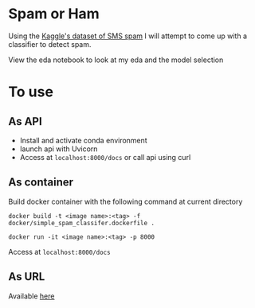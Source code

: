 # Spam or Ham

Using the [Kaggle's dataset of SMS spam](https://www.kaggle.com/datasets/uciml/sms-spam-collection-dataset) I will attempt to come up with a classifier to detect spam.

View the eda notebook to look at my eda and the model selection

# To use

## As API

- Install and activate conda environment
- launch api with Uvicorn
- Access at `localhost:8000/docs` or call api using curl

## As container

Build docker container with the following command at current directory
```
docker build -t <image name>:<tag> -f docker/simple_spam_classifer.dockerfile .

docker run -it <image name>:<tag> -p 8000
```

Access at `localhost:8000/docs`

## As URL

Available [here](https://simple-spam-classifier-4fhoqe4txq-as.a.run.app/docs)